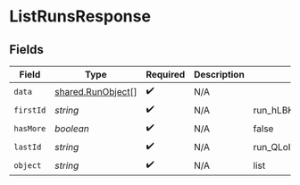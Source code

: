 # ListRunsResponse


## Fields

| Field                                                  | Type                                                   | Required                                               | Description                                            | Example                                                |
| ------------------------------------------------------ | ------------------------------------------------------ | ------------------------------------------------------ | ------------------------------------------------------ | ------------------------------------------------------ |
| `data`                                                 | [shared.RunObject](../../models/shared/runobject.md)[] | :heavy_check_mark:                                     | N/A                                                    |                                                        |
| `firstId`                                              | *string*                                               | :heavy_check_mark:                                     | N/A                                                    | run_hLBK7PXBv5Lr2NQT7KLY0ag1                           |
| `hasMore`                                              | *boolean*                                              | :heavy_check_mark:                                     | N/A                                                    | false                                                  |
| `lastId`                                               | *string*                                               | :heavy_check_mark:                                     | N/A                                                    | run_QLoItBbqwyAJEzlTy4y9kOMM                           |
| `object`                                               | *string*                                               | :heavy_check_mark:                                     | N/A                                                    | list                                                   |